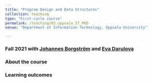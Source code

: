 ```yaml
---
title: "Program Design and Data Structures"
collection: teaching
type: "First-cycle course"
permalink: /teaching/03_uppsala_IT_PKD
venue: "Department of Information Technology, Uppsala University"

---
```


### **Fall 2021 with [Johannes Borgström](https://www.katalog.uu.se/profile/?id=N10-775) and [Eva Darulova](https://www.katalog.uu.se/profile/?id=N21-880)**

### **About the course**

### **Learning outcomes**
